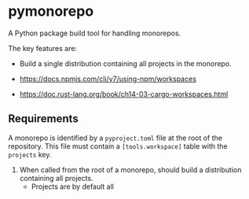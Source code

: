 # pymonorepo

A Python package build tool for handling monorepos.

The key features are:

- Build a single distribution containing all projects in the monorepo.


- https://docs.npmjs.com/cli/v7/using-npm/workspaces
- https://doc.rust-lang.org/book/ch14-03-cargo-workspaces.html


## Requirements

A monorepo is identified by a `pyproject.toml` file at the root of the repository.
This file must contain a `[tools.workspace]` table with the `projects` key.

1. When called from the root of a monorepo, should build a distribution containing all projects.
   - Projects are by default all
